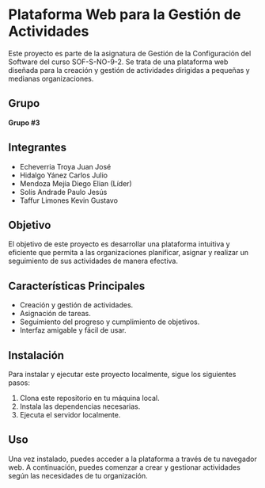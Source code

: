 # Plataforma Web para la Gestión de Actividades

Este proyecto es parte de la asignatura de Gestión de la Configuración del Software del curso SOF-S-NO-9-2. Se trata de una plataforma web diseñada para la creación y gestión de actividades dirigidas a pequeñas y medianas organizaciones.

## Grupo

**Grupo #3**

## Integrantes

- Echeverria Troya Juan José
- Hidalgo Yánez Carlos Julio
- Mendoza Mejía Diego Elian (Líder)
- Solís Andrade Paulo Jesús
- Taffur Limones Kevin Gustavo

## Objetivo

El objetivo de este proyecto es desarrollar una plataforma intuitiva y eficiente que permita a las organizaciones planificar, asignar y realizar un seguimiento de sus actividades de manera efectiva.

## Características Principales

- Creación y gestión de actividades.
- Asignación de tareas.
- Seguimiento del progreso y cumplimiento de objetivos.
- Interfaz amigable y fácil de usar.

## Instalación

Para instalar y ejecutar este proyecto localmente, sigue los siguientes pasos:

1. Clona este repositorio en tu máquina local.
2. Instala las dependencias necesarias.
3. Ejecuta el servidor localmente.

## Uso

Una vez instalado, puedes acceder a la plataforma a través de tu navegador web. A continuación, puedes comenzar a crear y gestionar actividades según las necesidades de tu organización.
